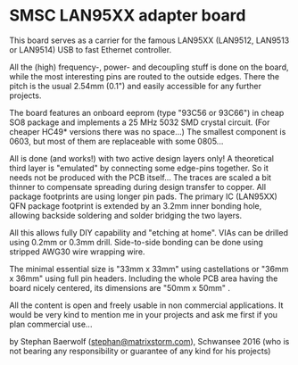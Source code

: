 SMSC LAN95XX adapter board
==========================

This board serves as a carrier for the famous LAN95XX 
(LAN9512, LAN9513 or LAN9514) USB to fast Ethernet controller.

All the (high) frequency-, power- and decoupling stuff is done
on the board, while the most interesting pins are routed to the
outside edges. There the pitch is the usual 2.54mm (0.1") and
easily accessible for any further projects.

The board features an onboard eeprom (type "93C56 or 93C66") in cheap
SO8 package and implements a 25 MHz 5032 SMD crystal circuit.
(For cheaper HC49* versions there was no space...)
The smallest component is 0603, but most of them are replaceable with some 0805...

All is done (and works!) with two active design layers only!
A theoretical third layer is "emulated" by connecting some edge-pins together.
So it needs not be produced with the PCB itself...
The traces are scaled a bit thinner to compensate spreading during design transfer
to copper. All package footprints are using longer pin pads.
The primary IC (LAN95XX) QFN package footprint is extended by an 3.2mm inner
bonding hole, allowing backside soldering and solder bridging the two layers.

All this allows fully DIY capability and "etching at home".
VIAs can be drilled using 0.2mm or 0.3mm drill.
Side-to-side bonding can be done using stripped AWG30 wire wrapping wire.


The minimal essential size is "33mm x 33mm" using castellations or
"36mm x 36mm" using full pin headers.
Including the whole PCB area having the board nicely centered, its
dimensions are "50mm x 50mm" .


All the content is open and freely usable in non commercial applications.
It would be very kind to mention me in your projects and ask me first if you plan commercial use...

by Stephan Baerwolf (stephan@matrixstorm.com), Schwansee 2016
(who is not bearing any responsibility or guarantee of any kind for his projects)